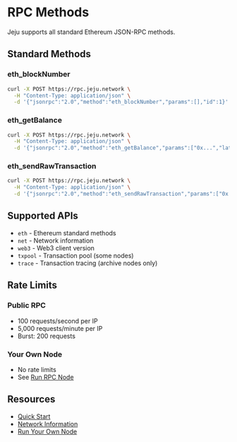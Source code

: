 # RPC Methods

Jeju supports all standard Ethereum JSON-RPC methods.

## Standard Methods

### eth_blockNumber
```bash
curl -X POST https://rpc.jeju.network \
  -H "Content-Type: application/json" \
  -d '{"jsonrpc":"2.0","method":"eth_blockNumber","params":[],"id":1}'
```

### eth_getBalance
```bash
curl -X POST https://rpc.jeju.network \
  -H "Content-Type: application/json" \
  -d '{"jsonrpc":"2.0","method":"eth_getBalance","params":["0x...","latest"],"id":1}'
```

### eth_sendRawTransaction
```bash
curl -X POST https://rpc.jeju.network \
  -H "Content-Type: application/json" \
  -d '{"jsonrpc":"2.0","method":"eth_sendRawTransaction","params":["0x..."],"id":1}'
```

## Supported APIs

- `eth` - Ethereum standard methods
- `net` - Network information
- `web3` - Web3 client version
- `txpool` - Transaction pool (some nodes)
- `trace` - Transaction tracing (archive nodes only)

## Rate Limits

### Public RPC
- 100 requests/second per IP
- 5,000 requests/minute per IP
- Burst: 200 requests

### Your Own Node
- No rate limits
- See [Run RPC Node](./run-rpc-node.md)

## Resources

- [Quick Start](./quick-start.md)
- [Network Information](/network/testnet)
- [Run Your Own Node](./run-rpc-node.md)

